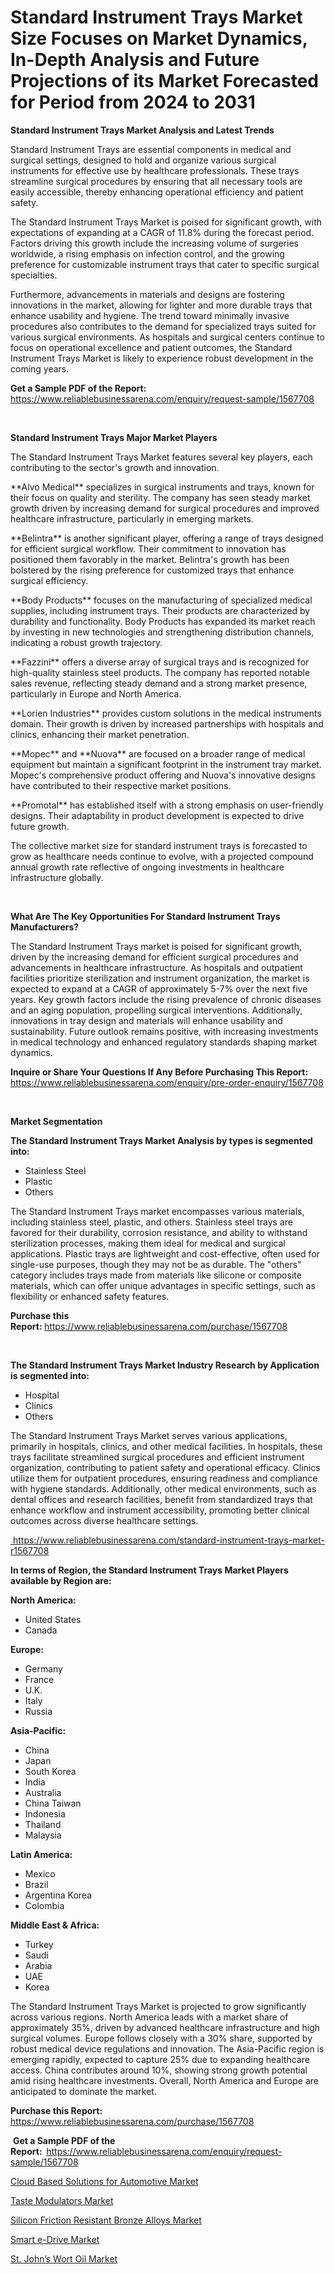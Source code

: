 <p><h1>Standard Instrument Trays Market Size Focuses on Market Dynamics, In-Depth Analysis and Future Projections of its Market Forecasted for Period from 2024 to 2031</h1></p><p><strong>Standard Instrument Trays Market Analysis and Latest Trends</strong></p>
<p><p>Standard Instrument Trays are essential components in medical and surgical settings, designed to hold and organize various surgical instruments for effective use by healthcare professionals. These trays streamline surgical procedures by ensuring that all necessary tools are easily accessible, thereby enhancing operational efficiency and patient safety. </p><p>The Standard Instrument Trays Market is poised for significant growth, with expectations of expanding at a CAGR of 11.8% during the forecast period. Factors driving this growth include the increasing volume of surgeries worldwide, a rising emphasis on infection control, and the growing preference for customizable instrument trays that cater to specific surgical specialties. </p><p>Furthermore, advancements in materials and designs are fostering innovations in the market, allowing for lighter and more durable trays that enhance usability and hygiene. The trend toward minimally invasive procedures also contributes to the demand for specialized trays suited for various surgical environments. As hospitals and surgical centers continue to focus on operational excellence and patient outcomes, the Standard Instrument Trays Market is likely to experience robust development in the coming years.</p></p>
<p><strong>Get a Sample PDF of the Report:&nbsp;</strong> <a href="https://www.reliablebusinessarena.com/enquiry/request-sample/1567708">https://www.reliablebusinessarena.com/enquiry/request-sample/1567708</a></p>
<p>&nbsp;</p>
<p><strong>Standard Instrument Trays Major Market Players</strong></p>
<p><p>The Standard Instrument Trays Market features several key players, each contributing to the sector's growth and innovation. </p><p>**Alvo Medical** specializes in surgical instruments and trays, known for their focus on quality and sterility. The company has seen steady market growth driven by increasing demand for surgical procedures and improved healthcare infrastructure, particularly in emerging markets.</p><p>**Belintra** is another significant player, offering a range of trays designed for efficient surgical workflow. Their commitment to innovation has positioned them favorably in the market. Belintra's growth has been bolstered by the rising preference for customized trays that enhance surgical efficiency.</p><p>**Body Products** focuses on the manufacturing of specialized medical supplies, including instrument trays. Their products are characterized by durability and functionality. Body Products has expanded its market reach by investing in new technologies and strengthening distribution channels, indicating a robust growth trajectory.</p><p>**Fazzini** offers a diverse array of surgical trays and is recognized for high-quality stainless steel products. The company has reported notable sales revenue, reflecting steady demand and a strong market presence, particularly in Europe and North America.</p><p>**Lorien Industries** provides custom solutions in the medical instruments domain. Their growth is driven by increased partnerships with hospitals and clinics, enhancing their market penetration.</p><p>**Mopec** and **Nuova** are focused on a broader range of medical equipment but maintain a significant footprint in the instrument tray market. Mopec's comprehensive product offering and Nuova's innovative designs have contributed to their respective market positions.</p><p>**Promotal** has established itself with a strong emphasis on user-friendly designs. Their adaptability in product development is expected to drive future growth.</p><p>The collective market size for standard instrument trays is forecasted to grow as healthcare needs continue to evolve, with a projected compound annual growth rate reflective of ongoing investments in healthcare infrastructure globally.</p></p>
<p>&nbsp;</p>
<p><strong>What Are The Key Opportunities For Standard Instrument Trays Manufacturers?</strong></p>
<p><p>The Standard Instrument Trays market is poised for significant growth, driven by the increasing demand for efficient surgical procedures and advancements in healthcare infrastructure. As hospitals and outpatient facilities prioritize sterilization and instrument organization, the market is expected to expand at a CAGR of approximately 5-7% over the next five years. Key growth factors include the rising prevalence of chronic diseases and an aging population, propelling surgical interventions. Additionally, innovations in tray design and materials will enhance usability and sustainability. Future outlook remains positive, with increasing investments in medical technology and enhanced regulatory standards shaping market dynamics.</p></p>
<p><strong>Inquire or Share Your Questions If Any Before Purchasing This Report:</strong> <a href="https://www.reliablebusinessarena.com/enquiry/pre-order-enquiry/1567708">https://www.reliablebusinessarena.com/enquiry/pre-order-enquiry/1567708</a></p>
<p>&nbsp;</p>
<p><strong>Market Segmentation</strong></p>
<p><strong>The Standard Instrument Trays Market Analysis by types is segmented into:</strong></p>
<p><ul><li>Stainless Steel</li><li>Plastic</li><li>Others</li></ul></p>
<p><p>The Standard Instrument Trays market encompasses various materials, including stainless steel, plastic, and others. Stainless steel trays are favored for their durability, corrosion resistance, and ability to withstand sterilization processes, making them ideal for medical and surgical applications. Plastic trays are lightweight and cost-effective, often used for single-use purposes, though they may not be as durable. The "others" category includes trays made from materials like silicone or composite materials, which can offer unique advantages in specific settings, such as flexibility or enhanced safety features.</p></p>
<p><strong>Purchase this Report:&nbsp;</strong><a href="https://www.reliablebusinessarena.com/purchase/1567708">https://www.reliablebusinessarena.com/purchase/1567708</a></p>
<p>&nbsp;</p>
<p><strong>The Standard Instrument Trays Market Industry Research by Application is segmented into:</strong></p>
<p><ul><li>Hospital</li><li>Clinics</li><li>Others</li></ul></p>
<p><p>The Standard Instrument Trays Market serves various applications, primarily in hospitals, clinics, and other medical facilities. In hospitals, these trays facilitate streamlined surgical procedures and efficient instrument organization, contributing to patient safety and operational efficacy. Clinics utilize them for outpatient procedures, ensuring readiness and compliance with hygiene standards. Additionally, other medical environments, such as dental offices and research facilities, benefit from standardized trays that enhance workflow and instrument accessibility, promoting better clinical outcomes across diverse healthcare settings.</p></p>
<p><a href="https://www.reliablebusinessarena.com/standard-instrument-trays-market-r1567708">&nbsp;https://www.reliablebusinessarena.com/standard-instrument-trays-market-r1567708</a></p>
<p><strong>In terms of Region, the Standard Instrument Trays Market Players available by Region are:</strong></p>
<p>
    <p> <strong> North America: </strong>
        <ul>
            <li>United States</li>
            <li>Canada</li>
        </ul>
        </p> 
    <p> <strong> Europe: </strong>
        <ul>
            <li>Germany</li>
            <li>France</li>
            <li>U.K.</li>
            <li>Italy</li>
            <li>Russia</li>
        </ul>
        </p> 
    <p> <strong> Asia-Pacific: </strong>
        <ul>
            <li>China</li>
            <li>Japan</li>
            <li>South Korea</li>
            <li>India</li>
            <li>Australia</li>
            <li>China Taiwan</li>
            <li>Indonesia</li>
            <li>Thailand</li>
            <li>Malaysia</li>
        </ul>
        </p> 
    <p> <strong> Latin America: </strong>
        <ul>
            <li>Mexico</li>
            <li>Brazil</li>
            <li>Argentina Korea</li>
            <li>Colombia</li>
        </ul>
        </p> 
    <p> <strong> Middle East & Africa: </strong>
        <ul>
            <li>Turkey</li>
            <li>Saudi</li>
            <li>Arabia</li>
            <li>UAE</li>
            <li>Korea</li>
        </ul>
    </p>
    </p>
<p><p>The Standard Instrument Trays Market is projected to grow significantly across various regions. North America leads with a market share of approximately 35%, driven by advanced healthcare infrastructure and high surgical volumes. Europe follows closely with a 30% share, supported by robust medical device regulations and innovation. The Asia-Pacific region is emerging rapidly, expected to capture 25% due to expanding healthcare access. China contributes around 10%, showing strong growth potential amid rising healthcare investments. Overall, North America and Europe are anticipated to dominate the market.</p></p>
<p><strong>Purchase this Report: </strong><a href="https://www.reliablebusinessarena.com/purchase/1567708">https://www.reliablebusinessarena.com/purchase/1567708</a></p>
<p>&nbsp;<strong>Get a Sample PDF of the Report:&nbsp;&nbsp;</strong><a href="https://www.reliablebusinessarena.com/enquiry/request-sample/1567708">https://www.reliablebusinessarena.com/enquiry/request-sample/1567708</a></p>
<p><strong></strong></p>
<p><p><a href="https://medium.com/@abdallahkaramaidd1958/the-role-of-cloud-based-solutions-for-automotive-market-applications-fleet-management-fa5582d4c50c?postPublishedType=repub">Cloud Based Solutions for Automotive Market</a></p><p><a href="https://www.linkedin.com/pulse/strategic-market-insights-navigating-global-taste-modulators-q7nwe?trackingId=gB4RQvNiQ3ChmKZALyk9ag%3D%3D">Taste Modulators Market</a></p><p><a href="https://issuu.com/reportprime-2/docs/silicon-friction-resistant-bronze-a_8576110e69c402">Silicon Friction Resistant Bronze Alloys Market</a></p><p><a href="https://medium.com/@abdallahkaramaidd1958/the-role-of-smart-e-drive-market-applications-e-axle-application-e-wheel-drive-application-and-7a3d29f578be">Smart e-Drive Market</a></p><p><a href="https://issuu.com/reportprime-2/docs/st-johns-wort-oil-market-size-2030._0716e4a44386a5">St. John’s Wort Oil Market</a></p></p>